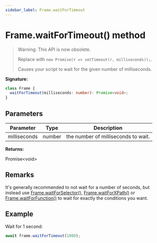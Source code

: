 ```yaml
---
sidebar_label: Frame.waitForTimeout
---
```


# Frame.waitForTimeout() method

> Warning: This API is now obsolete.
>
> Replace with `new Promise(r => setTimeout(r, milliseconds));`.
>
> Causes your script to wait for the given number of milliseconds.

**Signature:**

```typescript
class Frame {
  waitForTimeout(milliseconds: number): Promise<void>;
}
```

## Parameters

| Parameter    | Type   | Description                         |
| ------------ | ------ | ----------------------------------- |
| milliseconds | number | the number of milliseconds to wait. |

**Returns:**

Promise&lt;void&gt;

## Remarks

It's generally recommended to not wait for a number of seconds, but instead use
[Frame.waitForSelector()](./puppeteer.frame.waitforselector.md),
[Frame.waitForXPath()](./puppeteer.frame.waitforxpath.md) or
[Frame.waitForFunction()](./puppeteer.frame.waitforfunction.md) to wait for
exactly the conditions you want.

## Example

Wait for 1 second:

```ts
await frame.waitForTimeout(1000);
```
